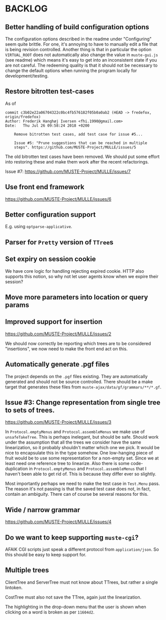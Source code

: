 BACKLOG
=======

Better handling of build configuration options
---

The configuration options described in the readme under "Configuring"
seem quite brittle.  For one, it's annoying to have to manually edit a
file that is being revision controlled.  Another thing is that in
particular the option `VIRTUAL_ROOT` does not automatically also
change the value in `muste-gui.js` (see readme) which means it's easy
to get into an inconsistent state if you are not careful.  The
redeeming quality is that it should not be necessary to change the
default options when running the program locally for
development/testing.

Restore bitrotten test-cases
---

As of

    commit c3b02e22a06704322c0bc4fb576182f05b0a0ab2 (HEAD -> fredefox, origin/fredefox)
    Author: Frederik Hanghøj Iversen <fhi.1990@gmail.com>
    Date:   Thu Jul 26 09:58:24 2018 +0200

        Remove bitrotten test cases, add test case for issue #5...

        Issue #5: "Prune suggestions that can be reached in multiple
        steps". https://github.com/MUSTE-Project/MULLE/issues/5

The old bitrotten test cases have been removed. We should put some
effort into restoring these and make them work after the recent
refactorings.

Issue #7: https://github.com/MUSTE-Project/MULLE/issues/7

Use front end framework
---

https://github.com/MUSTE-Project/MULLE/issues/6

Better configuration support
---

E.g. using `optparse-applicative`.

Parser for `Pretty` version of `TTree`s
---

Set expiry on session cookie
---

We have core logic for handling rejecting expired cookie.  HTTP also
supports this notion, so why not let user agents know when we expire
their session?

Move more parameters into location or query params
---

Improved support for insertion
----

https://github.com/MUSTE-Project/MULLE/issues/2

We should now correctly be reporting which trees are to be considered
"insertions", we now need to make the front end act on this.

Automatically generate .pgf files
---

The project depends on the `.pgf` files existing.  They are
automatically generated and should not be source controlled.  There
should be a make target that generates these files from
`muste-ajax/data/gf/grammars/**/*.gf`.

Issue #3: Change representation from single tree to sets of trees.
---

https://github.com/MUSTE-Project/MULLE/issues/3

In `Protocol.emptyMenus` and `Protocol.assembleMenus` we make use of
`unsafeTakeTree`.  This is perhaps inelegant, but should be safe.
Should work under the assumption that all the trees we consider have
the same linearization, so it probably shouldn't matter which one we
pick.  It would be nice to encapsulate this in the type somehow.  One
low-hanging piece of fruit would be to use some representation for a
non-empty set. Since we at least need one reference tree to linearize.
Also there is some code-duplication in `Protocol.emptyMenus` and
`Protocol.assembleMenus` that I haven't been able to get rid of.  This
is because they differ ever so slightly.

Most importantly perhaps we need to make the test case in `Test.Menu`
pass.  The reason it's not passing is that the saved test case does
not, in fact, contain an ambiguity.  There can of course be several
reasons for this.

Wide / narrow grammar
---

https://github.com/MUSTE-Project/MULLE/issues/4

Do we want to keep supporting `muste-cgi`?
---

AFAIK CGI scripts just speak a different protocol from
`application/json`.  So this should be easy to keep support for.

Multiple trees
---

ClientTree and ServerTree must not know about TTrees, but rather a
single lintoken.

CostTree must also not save the TTree, again just the linearization.

The highlighting in the drop-down menu that the user is shown when
clicking on a word is broken as per `11604d2`.

